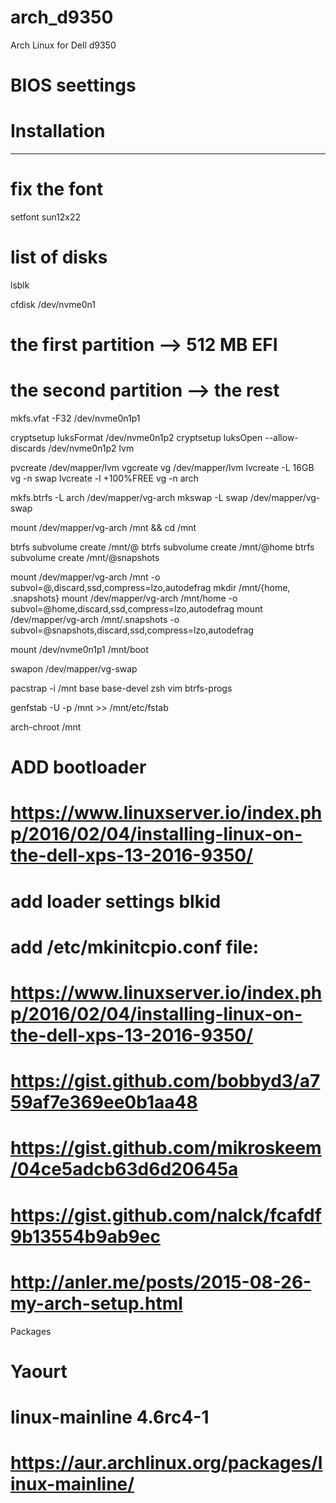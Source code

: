 # arch_d9350
Arch Linux for Dell d9350



# BIOS seettings









# Installation
---------------------
# fix the font
setfont sun12x22


# list of disks
lsblk

cfdisk /dev/nvme0n1
# the first partition --> 512 MB EFI
# the second partition --> the rest

mkfs.vfat -F32 /dev/nvme0n1p1


cryptsetup luksFormat /dev/nvme0n1p2
cryptsetup luksOpen --allow-discards /dev/nvme0n1p2 lvm

pvcreate /dev/mapper/lvm
vgcreate vg /dev/mapper/lvm
lvcreate -L 16GB vg -n swap
lvcreate -l +100%FREE vg -n arch

mkfs.btrfs -L arch /dev/mapper/vg-arch
mkswap -L swap /dev/mapper/vg-swap

mount /dev/mapper/vg-arch /mnt && cd /mnt

btrfs subvolume create /mnt/@
btrfs subvolume create /mnt/@home
btrfs subvolume create /mnt/@snapshots


mount /dev/mapper/vg-arch /mnt -o subvol=@,discard,ssd,compress=lzo,autodefrag
mkdir /mnt/{home, .snapshots}
mount /dev/mapper/vg-arch /mnt/home -o subvol=@home,discard,ssd,compress=lzo,autodefrag
mount /dev/mapper/vg-arch /mnt/.snapshots -o subvol=@snapshots,discard,ssd,compress=lzo,autodefrag

mount /dev/nvme0n1p1 /mnt/boot

swapon /dev/mapper/vg-swap


pacstrap -i /mnt base base-devel zsh vim btrfs-progs



genfstab -U -p /mnt >> /mnt/etc/fstab


arch-chroot /mnt


# ADD bootloader
# https://www.linuxserver.io/index.php/2016/02/04/installing-linux-on-the-dell-xps-13-2016-9350/
# add loader settings blkid

# add /etc/mkinitcpio.conf file:



# https://www.linuxserver.io/index.php/2016/02/04/installing-linux-on-the-dell-xps-13-2016-9350/
# https://gist.github.com/bobbyd3/a759af7e369ee0b1aa48
# https://gist.github.com/mikroskeem/04ce5adcb63d6d20645a
# https://gist.github.com/nalck/fcafdf9b13554b9ab9ec
# http://anler.me/posts/2015-08-26-my-arch-setup.html



Packages

# Yaourt
# linux-mainline 4.6rc4-1
# https://aur.archlinux.org/packages/linux-mainline/
